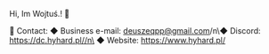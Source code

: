 Hi, Im Wojtuś.! 👋

💬 Contact:
  ◆ Business e-mail: deuszeqpp@gmail.com/n\◆ Discord: https://dc.hyhard.pl//n\  ◆ Website: https://www.hyhard.pl/
